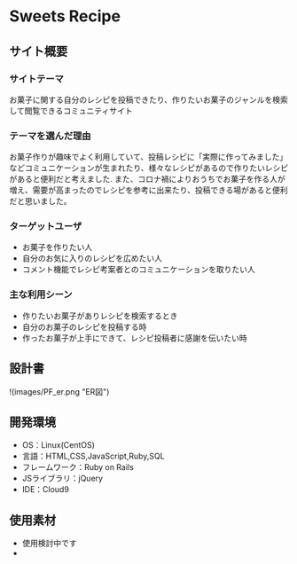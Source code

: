 # Sweets Recipe

## サイト概要
### サイトテーマ
お菓子に関する自分のレシピを投稿できたり、作りたいお菓子のジャンルを検索して閲覧できるコミュニティサイト

### テーマを選んだ理由
お菓子作りが趣味でよく利用していて、投稿レシピに「実際に作ってみました」などコミュニケーションが生まれたり、様々なレシピがあるので作りたいレシピがあると便利だと考えました.
また、コロナ禍によりおうちでお菓子を作る人が増え、需要が高まったのでレシピを参考に出来たり、投稿できる場があると便利だと思いました。

### ターゲットユーザ
- お菓子を作りたい人
- 自分のお気に入りのレシピを広めたい人
- コメント機能でレシピ考案者とのコミュニケーションを取りたい人

### 主な利用シーン
- 作りたいお菓子がありレシピを検索するとき
- 自分のお菓子のレシピを投稿する時
- 作ったお菓子が上手にできて、レシピ投稿者に感謝を伝いたい時


## 設計書
!(images/PF_er.png "ER図")



## 開発環境
- OS：Linux(CentOS)
- 言語：HTML,CSS,JavaScript,Ruby,SQL
- フレームワーク：Ruby on Rails
- JSライブラリ：jQuery
- IDE：Cloud9

## 使用素材
- 使用検討中です
-